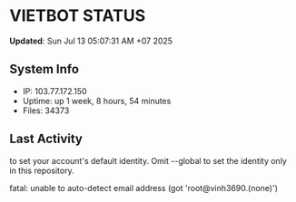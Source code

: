 # VIETBOT STATUS
**Updated**: Sun Jul 13 05:07:31 AM +07 2025

## System Info
- IP: 103.77.172.150
- Uptime: up 1 week, 8 hours, 54 minutes
- Files: 34373

## Last Activity

to set your account's default identity.
Omit --global to set the identity only in this repository.

fatal: unable to auto-detect email address (got 'root@vinh3690.(none)')
